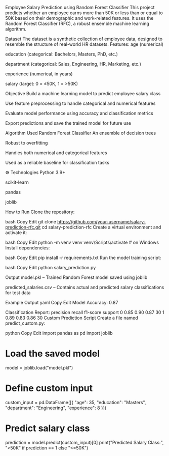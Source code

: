 Employee Salary Prediction using Random Forest Classifier
This project predicts whether an employee earns more than 50K or less than or equal to 50K based on their demographic and work-related features. It uses the Random Forest Classifier (RFC), a robust ensemble machine learning algorithm.

 Dataset
The dataset is a synthetic collection of employee data, designed to resemble the structure of real-world HR datasets.
Features:
age (numerical)

education (categorical: Bachelors, Masters, PhD, etc.)

department (categorical: Sales, Engineering, HR, Marketing, etc.)

experience (numerical, in years)

salary (target: 0 = ≤50K, 1 = >50K)

 Objective
Build a machine learning model to predict employee salary class

Use feature preprocessing to handle categorical and numerical features

Evaluate model performance using accuracy and classification metrics

Export predictions and save the trained model for future use

 Algorithm Used
 Random Forest Classifier
An ensemble of decision trees

Robust to overfitting

Handles both numerical and categorical features

Used as a reliable baseline for classification tasks

⚙️ Technologies
Python 3.9+

scikit-learn

pandas

joblib

 How to Run
Clone the repository:

bash
Copy
Edit
git clone https://github.com/your-username/salary-prediction-rfc.git
cd salary-prediction-rfc
Create a virtual environment and activate it:

bash
Copy
Edit
python -m venv venv
venv\Scripts\activate   # on Windows
Install dependencies:

bash
Copy
Edit
pip install -r requirements.txt
Run the model training script:

bash
Copy
Edit
python salary_prediction.py

 Output
model.pkl – Trained Random Forest model saved using joblib

predicted_salaries.csv – Contains actual and predicted salary classifications for test data

 Example Output
yaml
Copy
Edit
Model Accuracy: 0.87

Classification Report:
               precision    recall  f1-score   support
           0       0.85      0.90      0.87        30
           1       0.89      0.83      0.86        30
 Custom Prediction Script
Create a file named predict_custom.py:

python
Copy
Edit
import pandas as pd
import joblib

# Load the saved model
model = joblib.load("model.pkl")

# Define custom input
custom_input = pd.DataFrame([{
    "age": 35,
    "education": "Masters",
    "department": "Engineering",
    "experience": 8
}])

# Predict salary class
prediction = model.predict(custom_input)[0]
print("Predicted Salary Class:", ">50K" if prediction == 1 else "<=50K")

